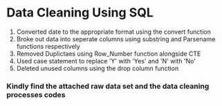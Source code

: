 # Data Cleaning Using SQL
1. Converted date to the appropriate format using the convert function
2. Broke out data into seperate columns using substring and Parsename functions respectively
3. Removed Duplictaes using Row_Number function alongside CTE
4. Used case statement to replace 'Y' with 'Yes' and 'N' with 'No'
5. Deleted unused columns using the drop column function
### Kindly find the attached raw data set and the data cleaning processes codes
